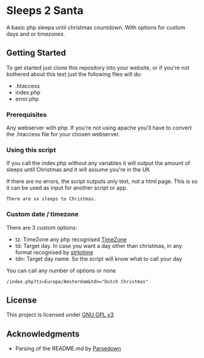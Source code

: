 # Sleeps 2 Santa

A basic php sleeps until christmas countdown.
With options for custom days and or timezones.

## Getting Started

To get started just clone this repository into your website, or if you're not bothered about this text just the following files will do:
* .htaccess
* index.php
* error.php

### Prerequisites

Any webserver with php. If you're not using apache you'll have to convert the .htaccess file for your chosen webserver.


### Using this script

If you call the index.php without any variables it will output the amount of sleeps until Christmas
and it will assume you're in the UK

If there are no errors, the script outputs only text, not a html page.
This is so it can be used as input for another script or app.

```
There are xx sleeps to Christmas.
```

### Custom date / timezone

There are 3 custom options:
* tz: TimeZone any php recognised [TimeZone](https://www.php.net/manual/en/timezones.php)
* td: Target day. In case you want a day other than christmas, in any format recognised by [strtotime](https://www.php.net/manual/en/function.strtotime.php)
* tdn: Target day name. So the script will know what to call your day

You can call any number of options or none

```
/index.php?tz=Europe/Amsterdam&tdn="Dutch Christmas"
```

## License

This project is licensed under [GNU GPL v3](/LICENSE.txt)

## Acknowledgments

* Parsing of the README.md by [Parsedown](https://github.com/erusev/parsedown)
